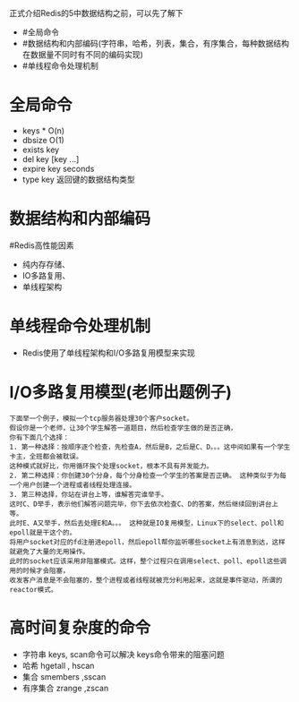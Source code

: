 正式介绍Redis的5中数据结构之前，可以先了解下
- #全局命令
- #数据结构和内部编码(字符串，哈希，列表，集合，有序集合，每种数据结构在数据量不同时有不同的编码实现)
- #单线程命令处理机制

# 全局命令
- keys * O(n)
- dbsize O(1)
- exists key 
- del key [key ...]
- expire key seconds 
- type key 返回键的数据结构类型

# 数据结构和内部编码

#Redis高性能因素
 - 纯内存存储、
 - IO多路复用、
 - 单线程架构
 
# 单线程命令处理机制
- Redis使用了单线程架构和I/O多路复用模型来实现

# I/O多路复用模型(老师出题例子)
```
下面举一个例子，模拟一个tcp服务器处理30个客户socket。
假设你是一个老师，让30个学生解答一道题目，然后检查学生做的是否正确，
你有下面几个选择：
1. 第一种选择：按顺序逐个检查，先检查A，然后是B，之后是C、D。。。这中间如果有一个学生卡主，全班都会被耽误。
这种模式就好比，你用循环挨个处理socket，根本不具有并发能力。
2. 第二种选择：你创建30个分身，每个分身检查一个学生的答案是否正确。 这种类似于为每一个用户创建一个进程或者线程处理连接。
3. 第三种选择，你站在讲台上等，谁解答完谁举手。
这时C、D举手，表示他们解答问题完毕，你下去依次检查C、D的答案，然后继续回到讲台上等。
此时E、A又举手，然后去处理E和A。。。 这种就是IO复用模型，Linux下的select、poll和epoll就是干这个的。
将用户socket对应的fd注册进epoll，然后epoll帮你监听哪些socket上有消息到达，这样就避免了大量的无用操作。
此时的socket应该采用非阻塞模式。这样，整个过程只在调用select、poll、epoll这些调用的时候才会阻塞，
收发客户消息是不会阻塞的，整个进程或者线程就被充分利用起来，这就是事件驱动，所谓的reactor模式。
```

# 高时间复杂度的命令 
- 字符串  keys, scan命令可以解决 keys命令带来的阻塞问题
- 哈希 hgetall , hscan
- 集合 smembers ,sscan
- 有序集合 zrange ,zscan



